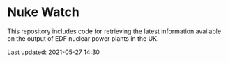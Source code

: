 # Nuke Watch

This repository includes code for retrieving the latest information available on the output of EDF nuclear power plants in the UK.

Last updated: 2021-05-27 14:30